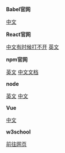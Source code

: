 **Babel官网**

<a href="http://babeljs.cn/">中文</a>

**React官网**

<a href="http://zh-hans.reactjs.org/">中文有时候打不开</a>  <a href="http://reactjs.org">英文</a>

**npm官网**

<a href="https://www.npmjs.com/">英文</a>  <a href="https://www.npmjs.cn/">中文文档</a>

**node**

<a href="https://nodejs.org/en/">英文</a>  <a href="https://nodejs.org/zh-cn/">中文</a>

**Vue**

<a href="https://cn.vuejs.org/">中文</a>

**w3school**

<a href="https://www.w3school.com.cn">前往网页</a>

